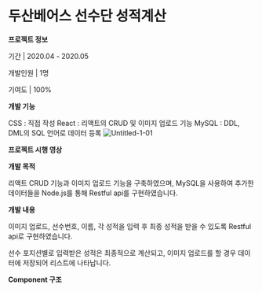 # 두산베어스 선수단 성적계산

**프로젝트 정보**

기간 | 2020.04 - 2020.05

개발인원 | 1명

기여도 | 100%


**개발 기능**

CSS : 직접 작성
React : 리액트의 CRUD 및 이미지 업로드 기능
MySQL : DDL, DML의 SQL 언어로 데이터 등록
![Untitled-1-01](https://user-images.githubusercontent.com/56074618/82452763-a89b5b80-9aea-11ea-949e-86124831cc3a.jpg)



**프로젝트 시행 영상**


**개발 목적**

리액트 CRUD 기능과 이미지 업로드 기능을 구축하였으며, MySQL을 사용하여 추가한 데이터들을 Node.js를 통해 Restful api를 구현하였습니다.


**개발 내용**

이미지 업로드, 선수번호, 이름, 각 성적을 입력 후 최종 성적을 받을 수 있도록 Restful api로 구현하였습니다.

선수 포지션별로 입력받은 성적은 최종적으로 계산되고, 이미지 업로드를 할 경우 데이터에 저장되어 리스트에 나타납니다.


**Component 구조**
